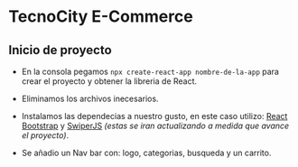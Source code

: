 # TecnoCity E-Commerce

## Inicio de proyecto

- En la consola pegamos `npx create-react-app nombre-de-la-app` para crear el proyecto y obtener la libreria de React.

- Eliminamos los archivos inecesarios.

- Instalamos las dependecias a nuestro gusto, en este caso utilizo: [React Bootstrap](https://react-bootstrap.github.io/) y [SwiperJS](https://swiperjs.com/react) *(estas se iran actualizando a medida que avance el proyecto)*.

- Se añadio un Nav bar con: logo, categorias, busqueda y un carrito.